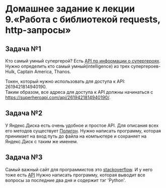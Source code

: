 # Домашнее задание к лекции 9.«Работа с библиотекой requests, http-запросы»

## Задача №1
Кто самый умный супергерой?
Есть [API по информации о супергероях](https://superheroapi.com/?ref=apilist.fun#appearance).
Нужно определить кто самый умный(intelligence) из трех супергероев- Hulk, Captain America, Thanos.

Токен, который нужно использовать для доступа к API: 2619421814940190.  
Таким образом, все адреса для доступа к API должны начинаться с https://superheroapi.com/api/2619421814940190/.  


## Задача №2
У Яндекс.Диска есть очень удобное и простое API. Для описания всех его методов
существует [Полигон](https://yandex.ru/dev/disk/poligon/).
Нужно написать программу, которая принимает на вход путь до файла на компьютере
и сохраняет на Яндекс.Диск с таким же именем.


## Задача №3
Самый важный сайт для программистов это [stackoverflow](https://stackoverflow.com/).
И у него тоже есть [API](https://api.stackexchange.com/docs)
Нужно написать программу, которая выводит все вопросы за последние два дня и содержит тэг 'Python'.

